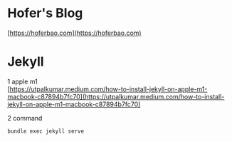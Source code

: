 # Hofer's Blog
[https://hoferbao.com](https://hoferbao.com)

# Jekyll
1 apple m1  
[https://utpalkumar.medium.com/how-to-install-jekyll-on-apple-m1-macbook-c87894b7fc70](https://utpalkumar.medium.com/how-to-install-jekyll-on-apple-m1-macbook-c87894b7fc70)  

2 command  
```sh
bundle exec jekyll serve
```